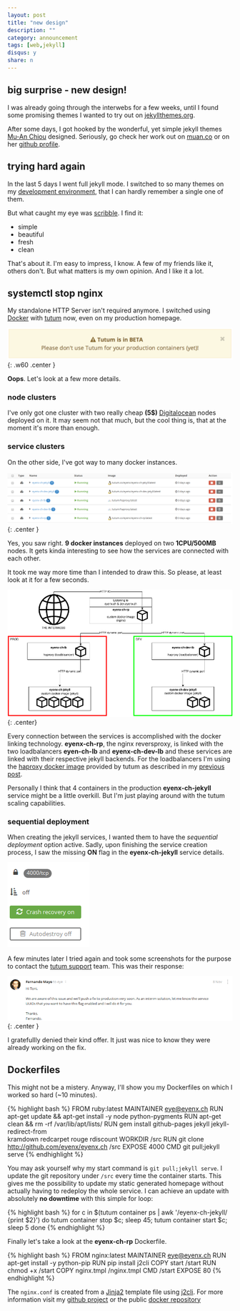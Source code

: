 ```yaml
---
layout: post
title: "new design"
description: ""
category: announcement
tags: [web,jekyll]
disqus: y
share: n
---
```


## big surprise - new design!

I was already going through the interwebs for a few weeks, until I found some promising themes I wanted to try out on [jekyllthemes.org](http://jekyllthemes.org).

After some days, I got hooked by the wonderful, yet simple jekyll themes [Mu-An Chiou](http://muan.co) designed. Seriously, go check her work out on [muan.co](http://muan.co) or on her [github profile](http://github.com/muan).

## trying hard again

In the last 5 days I went full jekyll mode. I switched to so many themes on my [development environment](http://dev.eyenx.ch), that I can hardly remember a single one of them.

But what caught my eye was [scribble](http://scribble.muan.co). I find it:

- simple
- beautiful
- fresh
- clean

That's about it. I'm easy to impress, I know. A few of my friends like it, others don't. But what matters is my own opinion. And I like it a lot.

## systemctl stop nginx

My standalone HTTP Server isn't required anymore. I switched using [Docker](http://docker.io) with [tutum](http://tutum.co) now, even on my production homepage. 

![betatag](/img/p/20141111_1.png){: .w60 .center }

**Oops**. Let's look at a few more details.


### node clusters


I've only got one cluster with two really cheap **(5$)** [Digitalocean](http://digitalocean.com) nodes deployed on it. It may seem not that much, but the cool thing is, that at the moment it's more than enough.

### service clusters

On the other side, I've got way to many docker instances.

![services](/img/p/20141111_2.png){: .center }

Yes, you saw right. **9 docker instances** deployed on two **1CPU/500MB** nodes. It gets kinda interesting to see how the services are connected with each other.

It took me way more time than I intended to draw this. So please, at least look at it for a few seconds.

![network](/img/p/20141111_3.png){: .center}

Every connection between the services is accomplished with the docker linking technology. **eyenx-ch-rp**, the nginx reversproxy, is linked with the two loadbalancers **eyen-ch-lb** and **eyenx-ch-dev-lb** and these services are linked with their respective jekyll backends. For the loadbalancers I'm using the [haproxy docker image](http://https://registry.hub.docker.com/u/tutum/haproxy/) provided by tutum as described in my [previous post](http://eyenx.ch/2014/10/03/tutum-ftw/).

Personally I think that 4 containers in the production **eyenx-ch-jekyll** service might be a little overkill. But I'm just playing around with the tutum scaling capabilities.

### sequential deployment

When creating the jekyll services, I wanted them to have the *sequential deployment* option active. Sadly, upon finishing the service creation process, I saw the missing **ON** flag in the **eyenx-ch-jekyll** service details.

![servicedetail](/img/p/20141111_4.png)


A few minutes later I tried again and took some screenshots for the purpose to contact the [tutum support](http://support.tutum.co) team. This was their response:

![mail](/img/p/20141111_5.png){: .center }

I gratefullly denied their kind offer. It just was nice to know they were already working on the fix.

## Dockerfiles

This might not be a mistery. Anyway, I'll show you my Dockerfiles on which I worked so hard (~10 minutes).

{% highlight bash %}
FROM ruby:latest
MAINTAINER eye@eyenx.ch
RUN apt-get update && apt-get install -y node python-pygments
RUN apt-get clean && rm -rf /var/lib/apt/lists/
RUN gem install github-pages jekyll jekyll-redirect-from \
kramdown redcarpet rouge rdiscount
WORKDIR /src
RUN git clone http://github.com/eyenx/eyenx.ch /src
EXPOSE 4000
CMD git pull;jekyll serve
{% endhighlight %}

You may ask yourself why my start command is `git pull;jekyll serve`. 
I update the git repository under `/src` every time the container starts. This gives me the possibility to update my static generated homepage without actually having to redeploy the whole service. I can achieve an update with absolutely **no downtime** with this simple for loop:

{% highlight bash %}
for c in $(tutum container ps | awk '/eyenx-ch-jekyll/ {print $2}')
  do tutum container stop $c; sleep 45; tutum container start $c; sleep 5
done
{% endhighlight %}

Finally let's take a look at the **eyenx-ch-rp** Dockerfile.

{% highlight bash %}
FROM nginx:latest
MAINTAINER eye@eyenx.ch
RUN apt-get install -y python-pip
RUN pip install j2cli
COPY start /start
RUN chmod +x /start
COPY nginx.tmpl /nginx.tmpl
CMD /start
EXPOSE 80
{% endhighlight %}

The `nginx.conf` is created from a [Jinja2](http://jinja.pocoo.org/) template file using [j2cli](https://pypi.python.org/pypi/j2cli/). For more information visit my [github project](https://github.com/eyenx/docker-nginx-rp) or the public [docker repository](https://registry.hub.docker.com/u/eyenx/nginx-rp/)
